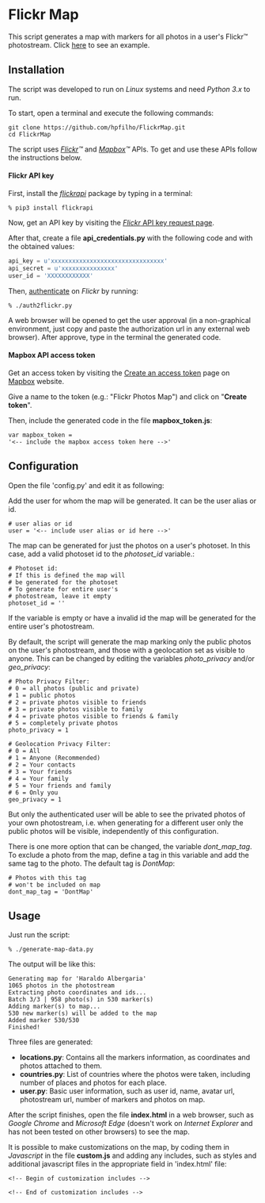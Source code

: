 # Flickr Map

This script generates a map with markers for all photos in a user's Flickr™ photostream. Click [here](https://hpfilho.github.io/FlickrMap/example/) to see an example.

## Installation

The script was developed to run on _Linux_ systems and need _Python 3.x_ to run. 

To start, open a terminal and execute the following commands:

```
git clone https://github.com/hpfilho/FlickrMap.git
cd FlickrMap
```

The script uses *[Flickr](https://www.flickr.com/)™* and *[Mapbox](https://www.mapbox.com/)™* APIs. To get and use these APIs follow the instructions below.

#### Flickr API key
First, install the [_flickrapi_](https://stuvel.eu/flickrapi) package by typing in a terminal:

```
% pip3 install flickrapi
```
Now, get an API key by visiting the [_Flickr_ API key request page](https://www.flickr.com/services/apps/create/apply/).

After that, create a file __api_credentials.py__ with the following code and with the obtained values:

```python
api_key = u'xxxxxxxxxxxxxxxxxxxxxxxxxxxxxxxx'
api_secret = u'xxxxxxxxxxxxxxx'
user_id = 'XXXXXXXXXXXX'

```

Then, [authenticate](https://stuvel.eu/flickrapi-doc/3-auth.html#authenticating-without-local-web-server) on _Flickr_ by running:

```
% ./auth2flickr.py
```
A web browser will be opened to get the user approval (in a non-graphical environment, just copy and paste the authorization url in any external web browser). After approve, type in the terminal the generated code.

#### Mapbox API access token

Get an access token by visiting the [Create an access token](https://account.mapbox.com/access-tokens/create) page on [Mapbox](https://www.mapbox.com/) website.

Give a name to the token (e.g.: "Flickr Photos Map") and click on "**Create token**".

Then, include the generated code in the file **mapbox_token.js**:

```
var mapbox_token =
'<-- include the mapbox access token here -->'
```

## Configuration

Open the file 'config.py' and edit it as following:

Add the user for whom the map will be generated. It can be the user alias or id.

```
# user alias or id
user = '<-- include user alias or id here -->'
```

The map can be generated for just the photos on a user's photoset. In this case, add a valid photoset id to the _photoset_id_ variable.:
```
# Photoset id:
# If this is defined the map will
# be generated for the photoset
# To generate for entire user's
# photostream, leave it empty
photoset_id = ''
```
If the variable is empty or have a invalid id the map will be generated for the entire user's photostream.

By default, the script will generate the map marking only the public photos on the user's photostream, and those with a geolocation set as visible to anyone. 
This can be changed by editing the variables _photo_privacy_ and/or _geo_privacy_:

```
# Photo Privacy Filter:
# 0 = all photos (public and private)
# 1 = public photos
# 2 = private photos visible to friends
# 3 = private photos visible to family
# 4 = private photos visible to friends & family
# 5 = completely private photos
photo_privacy = 1

# Geolocation Privacy Filter:
# 0 = All
# 1 = Anyone (Recommended)
# 2 = Your contacts
# 3 = Your friends
# 4 = Your family
# 5 = Your friends and family
# 6 = Only you
geo_privacy = 1
```
But only the authenticated user will be able to see the privated photos of your own photostream, i.e. when generating for a different user only the public photos will be visible, independently of this configuration.

There is one more option that can be changed, the variable _dont_map_tag_. To exclude a photo from the map, define a tag in this variable and add the same tag to the photo. 
The default tag is _DontMap_:

```
# Photos with this tag
# won't be included on map
dont_map_tag = 'DontMap'
```

## Usage

Just run the script:

```
% ./generate-map-data.py
```

The output will be like this:

```
Generating map for 'Haraldo Albergaria'
1065 photos in the photostream
Extracting photo coordinates and ids...
Batch 3/3 | 958 photo(s) in 530 marker(s)
Adding marker(s) to map...
530 new marker(s) will be added to the map
Added marker 530/530
Finished!
```
Three files are generated:

- **locations.py**: Contains all the markers information, as coordinates and photos attached to them.
- **countries.py**: List of countries where the photos were taken, including number of places and photos for each place.
- **user.py**: Basic user information, such as user id, name, avatar url, photostream url, number of markers and photos on map.

After the script finishes, open the file **index.html** in a web browser, such as _Google Chrome_ and _Microsoft Edge_ 
(doesn't work on _Internet Explorer_ and has not been tested on other browsers) to see the map.

It is possible to make customizations on the map, by coding them in _Javascript_ in the file **custom.js** and adding any includes, such as styles and additional javascript files in the appropriate field in 'index.html' file:

```
<!-- Begin of customization includes -->

<!-- End of customization includes -->
```
